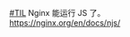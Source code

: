 <p><a href="https://e5n.cc/tags/TIL" class="mention hashtag" rel="tag">#<span>TIL</span></a> Nginx 能运行 JS 了。<br /><a href="https://nginx.org/en/docs/njs/" target="_blank" rel="nofollow noopener" translate="no"><span class="invisible">https://</span><span class="">nginx.org/en/docs/njs/</span><span class="invisible"></span></a></p>